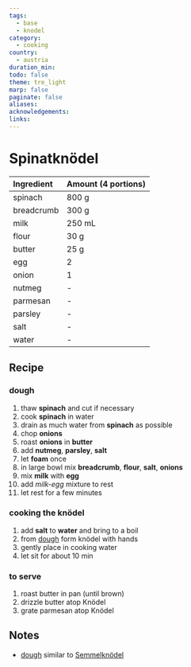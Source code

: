 ```yaml
---
tags:
  - base
  - knodel
category:
  - cooking
country:
  - austria
duration_min: 
todo: false
theme: tre_light
marp: false
paginate: false
aliases: 
acknowledgements: 
links:
---
```



# Spinatknödel


|Ingredient|Amount (4 portions)|
| :- | :- |
|spinach|800 g|
|breadcrumb|300 g|
|milk|250 mL|
|flour|30 g|
|butter|25 g|
|egg|2|
|onion|1|
|nutmeg|-|
|parmesan|-|
|parsley|-|
|salt|-|
|water|-|

## Recipe


### dough
1. thaw **spinach** and cut if necessary
2. cook **spinach** in water
3. drain as much water from **spinach** as possible
4. chop **onions**
5. roast **onions** in **butter**
6. add **nutmeg**, **parsley**, **salt**
7. let **foam** once
8. in large bowl mix **breadcrumb**, **flour**, **salt**, **onions**
9. mix **milk** with **egg**
10. add *milk-egg* mixture to rest
11. let rest for a few minutes

### cooking the knödel
1. add **salt** to **water** and bring to a boil
2. from [dough](#dough) form knödel with hands
3. gently place in cooking water
4. let sit for about 10 min

### to serve
1. roast butter in pan (until brown)
2. drizzle butter atop Knödel
3. grate parmesan atop Knödel

## Notes
* [dough](#dough) similar to [Semmelknödel](Semmelknödel.md)